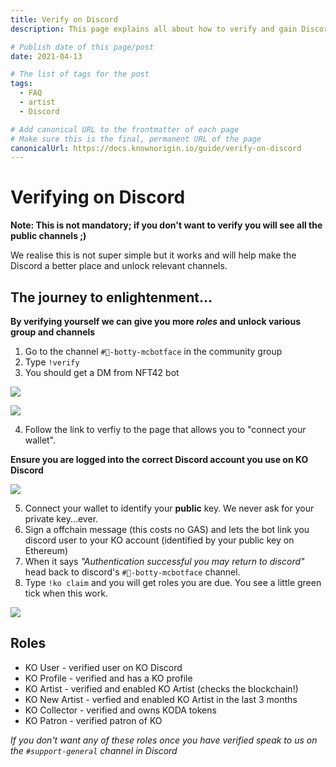 ```yaml
---
title: Verify on Discord
description: This page explains all about how to verify and gain Discord roles

# Publish date of this page/post
date: 2021-04-13

# The list of tags for the post
tags:
  - FAQ
  - artist
  - Discord

# Add canonical URL to the frontmatter of each page
# Make sure this is the final, permanent URL of the page
canonicalUrl: https://docs.knownorigin.io/guide/verify-on-discord
---
```


# Verifying on Discord

**Note: This is not mandatory; if you don't want to verify you will see all the public channels ;)**

We realise this is not super simple but it works and will help make the Discord a better place and unlock relevant channels.

## The journey to enlightenment...

**By verifying yourself we can give you more _roles_ and unlock various group and channels**

1. Go to the channel `#🤖-botty-mcbotface` in the community group
2. Type `!verify`
3. You should get a DM from NFT42 bot

![](https://i.imgur.com/Aq7iFVh.png)

![](https://i.imgur.com/vJHH26z.png)

4. Follow the link to verfiy to the page that allows you to "connect your wallet". 

**Ensure you are logged into the correct Discord account you use on KO Discord**

![](https://i.imgur.com/3Huax21.png)

5. Connect your wallet to identify your **public** key. We never ask for your private key...ever.
6. Sign a offchain message (this costs no GAS) and lets the bot link you discord user to your KO account (identified by your public key on Ethereum)
8. When it says _"Authentication successful you may return to discord"_ head back to discord's `#🤖-botty-mcbotface` channel. 
9. Type `!ko claim` and you will get roles you are due. You see a little green tick when this work.

![](https://i.imgur.com/cAGTjyA.png)


## Roles

* KO User - verified user on KO Discord
* KO Profile - verified and has a KO profile
* KO Artist - verified and enabled KO Artist (checks the blockchain!) 
* KO New Artist - verfied and enabled KO Artist in the last 3 months
* KO Collector - verified and owns KODA tokens
* KO Patron - verified patron of KO

*If you don't want any of these roles once you have verified speak to us on the `#support-general` channel in Discord*




